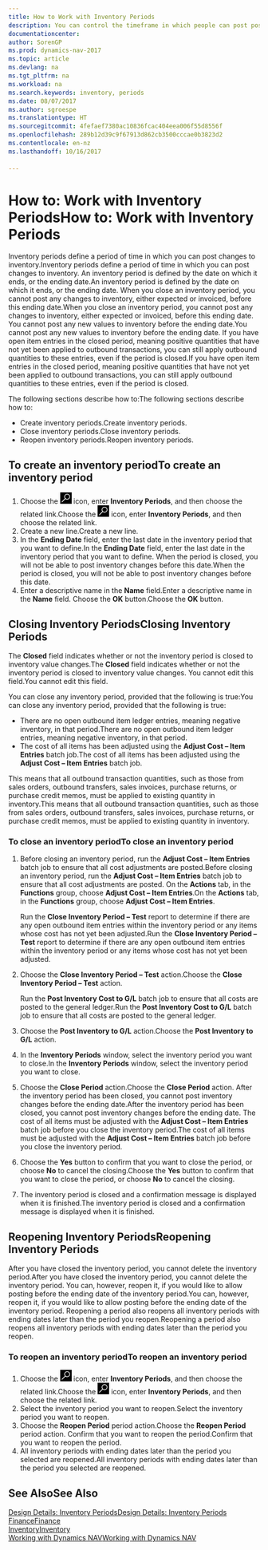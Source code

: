 ```yaml
---
title: How to Work with Inventory Periods
description: You can control the timeframe in which people can post post changes to inventory by defining inventory periods.
documentationcenter: 
author: SorenGP
ms.prod: dynamics-nav-2017
ms.topic: article
ms.devlang: na
ms.tgt_pltfrm: na
ms.workload: na
ms.search.keywords: inventory, periods
ms.date: 08/07/2017
ms.author: sgroespe
ms.translationtype: HT
ms.sourcegitcommit: 4fefaef7380ac10836fcac404eea006f55d8556f
ms.openlocfilehash: 289b12d39c9f67913d862cb3500cccae0b3823d2
ms.contentlocale: en-nz
ms.lasthandoff: 10/16/2017

---
```

# <a name="how-to-work-with-inventory-periods"></a><span data-ttu-id="cbd24-103">How to: Work with Inventory Periods</span><span class="sxs-lookup"><span data-stu-id="cbd24-103">How to: Work with Inventory Periods</span></span>
<span data-ttu-id="cbd24-104">Inventory periods define a period of time in which you can post changes to inventory.</span><span class="sxs-lookup"><span data-stu-id="cbd24-104">Inventory periods define a period of time in which you can post changes to inventory.</span></span> <span data-ttu-id="cbd24-105">An inventory period is defined by the date on which it ends, or the ending date.</span><span class="sxs-lookup"><span data-stu-id="cbd24-105">An inventory period is defined by the date on which it ends, or the ending date.</span></span> <span data-ttu-id="cbd24-106">When you close an inventory period, you cannot post any changes to inventory, either expected or invoiced, before this ending date.</span><span class="sxs-lookup"><span data-stu-id="cbd24-106">When you close an inventory period, you cannot post any changes to inventory, either expected or invoiced, before this ending date.</span></span> <span data-ttu-id="cbd24-107">You cannot post any new values to inventory before the ending date.</span><span class="sxs-lookup"><span data-stu-id="cbd24-107">You cannot post any new values to inventory before the ending date.</span></span> <span data-ttu-id="cbd24-108">If you have open item entries in the closed period, meaning positive quantities that have not yet been applied to outbound transactions, you can still apply outbound quantities to these entries, even if the period is closed.</span><span class="sxs-lookup"><span data-stu-id="cbd24-108">If you have open item entries in the closed period, meaning positive quantities that have not yet been applied to outbound transactions, you can still apply outbound quantities to these entries, even if the period is closed.</span></span>  

<span data-ttu-id="cbd24-109">The following sections describe how to:</span><span class="sxs-lookup"><span data-stu-id="cbd24-109">The following sections describe how to:</span></span>  

* <span data-ttu-id="cbd24-110">Create inventory periods.</span><span class="sxs-lookup"><span data-stu-id="cbd24-110">Create inventory periods.</span></span>  
* <span data-ttu-id="cbd24-111">Close inventory periods.</span><span class="sxs-lookup"><span data-stu-id="cbd24-111">Close inventory periods.</span></span>  
* <span data-ttu-id="cbd24-112">Reopen inventory periods.</span><span class="sxs-lookup"><span data-stu-id="cbd24-112">Reopen inventory periods.</span></span>  

## <a name="to-create-an-inventory-period"></a><span data-ttu-id="cbd24-113">To create an inventory period</span><span class="sxs-lookup"><span data-stu-id="cbd24-113">To create an inventory period</span></span>  
1. <span data-ttu-id="cbd24-114">Choose the ![Search for Page or Report](media/ui-search/search_small.png "Search for Page or Report icon") icon, enter **Inventory Periods**, and then choose the related link.</span><span class="sxs-lookup"><span data-stu-id="cbd24-114">Choose the ![Search for Page or Report](media/ui-search/search_small.png "Search for Page or Report icon") icon, enter **Inventory Periods**, and then choose the related link.</span></span>  
2. <span data-ttu-id="cbd24-115">Create a new line.</span><span class="sxs-lookup"><span data-stu-id="cbd24-115">Create a new line.</span></span>  
3. <span data-ttu-id="cbd24-116">In the **Ending Date** field, enter the last date in the inventory period that you want to define.</span><span class="sxs-lookup"><span data-stu-id="cbd24-116">In the **Ending Date** field, enter the last date in the inventory period that you want to define.</span></span> <span data-ttu-id="cbd24-117">When the period is closed, you will not be able to post inventory changes before this date.</span><span class="sxs-lookup"><span data-stu-id="cbd24-117">When the period is closed, you will not be able to post inventory changes before this date.</span></span>  
4. <span data-ttu-id="cbd24-118">Enter a descriptive name in the **Name** field.</span><span class="sxs-lookup"><span data-stu-id="cbd24-118">Enter a descriptive name in the **Name** field.</span></span> <span data-ttu-id="cbd24-119">Choose the **OK** button.</span><span class="sxs-lookup"><span data-stu-id="cbd24-119">Choose the **OK** button.</span></span>  

## <a name="closing-inventory-periods"></a><span data-ttu-id="cbd24-120">Closing Inventory Periods</span><span class="sxs-lookup"><span data-stu-id="cbd24-120">Closing Inventory Periods</span></span>  
<span data-ttu-id="cbd24-121">The **Closed** field indicates whether or not the inventory period is closed to inventory value changes.</span><span class="sxs-lookup"><span data-stu-id="cbd24-121">The **Closed** field indicates whether or not the inventory period is closed to inventory value changes.</span></span> <span data-ttu-id="cbd24-122">You cannot edit this field.</span><span class="sxs-lookup"><span data-stu-id="cbd24-122">You cannot edit this field.</span></span>  

<span data-ttu-id="cbd24-123">You can close any inventory period, provided that the following is true:</span><span class="sxs-lookup"><span data-stu-id="cbd24-123">You can close any inventory period, provided that the following is true:</span></span>  

* <span data-ttu-id="cbd24-124">There are no open outbound item ledger entries, meaning negative inventory, in that period.</span><span class="sxs-lookup"><span data-stu-id="cbd24-124">There are no open outbound item ledger entries, meaning negative inventory, in that period.</span></span>  
* <span data-ttu-id="cbd24-125">The cost of all items has been adjusted using the **Adjust Cost – Item Entries** batch job.</span><span class="sxs-lookup"><span data-stu-id="cbd24-125">The cost of all items has been adjusted using the **Adjust Cost – Item Entries** batch job.</span></span>  

<span data-ttu-id="cbd24-126">This means that all outbound transaction quantities, such as those from sales orders, outbound transfers, sales invoices, purchase returns, or purchase credit memos, must be applied to existing quantity in inventory.</span><span class="sxs-lookup"><span data-stu-id="cbd24-126">This means that all outbound transaction quantities, such as those from sales orders, outbound transfers, sales invoices, purchase returns, or purchase credit memos, must be applied to existing quantity in inventory.</span></span>  

### <a name="to-close-an-inventory-period"></a><span data-ttu-id="cbd24-127">To close an inventory period</span><span class="sxs-lookup"><span data-stu-id="cbd24-127">To close an inventory period</span></span>  
1. <span data-ttu-id="cbd24-128">Before closing an inventory period, run the **Adjust Cost – Item Entries** batch job to ensure that all cost adjustments are posted.</span><span class="sxs-lookup"><span data-stu-id="cbd24-128">Before closing an inventory period, run the **Adjust Cost – Item Entries** batch job to ensure that all cost adjustments are posted.</span></span> <span data-ttu-id="cbd24-129">On the **Actions** tab, in the **Functions** group, choose **Adjust Cost – Item Entries**.</span><span class="sxs-lookup"><span data-stu-id="cbd24-129">On the **Actions** tab, in the **Functions** group, choose **Adjust Cost – Item Entries**.</span></span>  

     <span data-ttu-id="cbd24-130">Run the **Close Inventory Period – Test** report to determine if there are any open outbound item entries within the inventory period or any items whose cost has not yet been adjusted.</span><span class="sxs-lookup"><span data-stu-id="cbd24-130">Run the **Close Inventory Period – Test** report to determine if there are any open outbound item entries within the inventory period or any items whose cost has not yet been adjusted.</span></span>  
2. <span data-ttu-id="cbd24-131">Choose the **Close Inventory Period – Test** action.</span><span class="sxs-lookup"><span data-stu-id="cbd24-131">Choose the **Close Inventory Period – Test** action.</span></span>  

     <span data-ttu-id="cbd24-132">Run the **Post Inventory Cost to G/L** batch job to ensure that all costs are posted to the general ledger.</span><span class="sxs-lookup"><span data-stu-id="cbd24-132">Run the **Post Inventory Cost to G/L** batch job to ensure that all costs are posted to the general ledger.</span></span>  
3. <span data-ttu-id="cbd24-133">Choose the **Post Inventory to G/L** action.</span><span class="sxs-lookup"><span data-stu-id="cbd24-133">Choose the **Post Inventory to G/L** action.</span></span>  
4. <span data-ttu-id="cbd24-134">In the **Inventory Periods** window, select the inventory period you want to close.</span><span class="sxs-lookup"><span data-stu-id="cbd24-134">In the **Inventory Periods** window, select the inventory period you want to close.</span></span>  
5. <span data-ttu-id="cbd24-135">Choose the **Close Period** action.</span><span class="sxs-lookup"><span data-stu-id="cbd24-135">Choose the **Close Period** action.</span></span> <span data-ttu-id="cbd24-136">After the inventory period has been closed, you cannot post inventory changes before the ending date.</span><span class="sxs-lookup"><span data-stu-id="cbd24-136">After the inventory period has been closed, you cannot post inventory changes before the ending date.</span></span> <span data-ttu-id="cbd24-137">The cost of all items must be adjusted with the **Adjust Cost – Item Entries** batch job before you close the inventory period.</span><span class="sxs-lookup"><span data-stu-id="cbd24-137">The cost of all items must be adjusted with the **Adjust Cost – Item Entries** batch job before you close the inventory period.</span></span>  
6. <span data-ttu-id="cbd24-138">Choose the **Yes** button to confirm that you want to close the period, or choose **No** to cancel the closing.</span><span class="sxs-lookup"><span data-stu-id="cbd24-138">Choose the **Yes** button to confirm that you want to close the period, or choose **No** to cancel the closing.</span></span>  
7. <span data-ttu-id="cbd24-139">The inventory period is closed and a confirmation message is displayed when it is finished.</span><span class="sxs-lookup"><span data-stu-id="cbd24-139">The inventory period is closed and a confirmation message is displayed when it is finished.</span></span>  

## <a name="reopening-inventory-periods"></a><span data-ttu-id="cbd24-140">Reopening Inventory Periods</span><span class="sxs-lookup"><span data-stu-id="cbd24-140">Reopening Inventory Periods</span></span>  
<span data-ttu-id="cbd24-141">After you have closed the inventory period, you cannot delete the inventory period.</span><span class="sxs-lookup"><span data-stu-id="cbd24-141">After you have closed the inventory period, you cannot delete the inventory period.</span></span> <span data-ttu-id="cbd24-142">You can, however, reopen it, if you would like to allow posting before the ending date of the inventory period.</span><span class="sxs-lookup"><span data-stu-id="cbd24-142">You can, however, reopen it, if you would like to allow posting before the ending date of the inventory period.</span></span> <span data-ttu-id="cbd24-143">Reopening a period also reopens all inventory periods with ending dates later than the period you reopen.</span><span class="sxs-lookup"><span data-stu-id="cbd24-143">Reopening a period also reopens all inventory periods with ending dates later than the period you reopen.</span></span>  

### <a name="to-reopen-an-inventory-period"></a><span data-ttu-id="cbd24-144">To reopen an inventory period</span><span class="sxs-lookup"><span data-stu-id="cbd24-144">To reopen an inventory period</span></span>  
1. <span data-ttu-id="cbd24-145">Choose the ![Search for Page or Report](media/ui-search/search_small.png "Search for Page or Report icon") icon, enter **Inventory Periods**, and then choose the related link.</span><span class="sxs-lookup"><span data-stu-id="cbd24-145">Choose the ![Search for Page or Report](media/ui-search/search_small.png "Search for Page or Report icon") icon, enter **Inventory Periods**, and then choose the related link.</span></span>  
2. <span data-ttu-id="cbd24-146">Select the inventory period you want to reopen.</span><span class="sxs-lookup"><span data-stu-id="cbd24-146">Select the inventory period you want to reopen.</span></span>  
3. <span data-ttu-id="cbd24-147">Choose the **Reopen Period** period action.</span><span class="sxs-lookup"><span data-stu-id="cbd24-147">Choose the **Reopen Period** period action.</span></span> <span data-ttu-id="cbd24-148">Confirm that you want to reopen the period.</span><span class="sxs-lookup"><span data-stu-id="cbd24-148">Confirm that you want to reopen the period.</span></span>  
4. <span data-ttu-id="cbd24-149">All inventory periods with ending dates later than the period you selected are reopened.</span><span class="sxs-lookup"><span data-stu-id="cbd24-149">All inventory periods with ending dates later than the period you selected are reopened.</span></span>  

## <a name="see-also"></a><span data-ttu-id="cbd24-150">See Also</span><span class="sxs-lookup"><span data-stu-id="cbd24-150">See Also</span></span>  
[<span data-ttu-id="cbd24-151">Design Details: Inventory Periods</span><span class="sxs-lookup"><span data-stu-id="cbd24-151">Design Details: Inventory Periods</span></span>](design-details-inventory-periods.md)  
[<span data-ttu-id="cbd24-152">Finance</span><span class="sxs-lookup"><span data-stu-id="cbd24-152">Finance</span></span>](finance.md)  
[<span data-ttu-id="cbd24-153">Inventory</span><span class="sxs-lookup"><span data-stu-id="cbd24-153">Inventory</span></span>](inventory-manage-inventory.md)  
[<span data-ttu-id="cbd24-154">Working with Dynamics NAV</span><span class="sxs-lookup"><span data-stu-id="cbd24-154">Working with Dynamics NAV</span></span>](ui-work-product.md)


